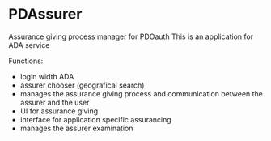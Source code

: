 # PDAssurer
Assurance giving process manager for PDOauth
This is an application for ADA service

Functions:
- login width ADA
- assurer chooser (geografical search)
- manages the assurance giving process and communication between the assurer and the user
- UI for assurance giving
- interface for application specific assurancing
- manages the assurer examination
